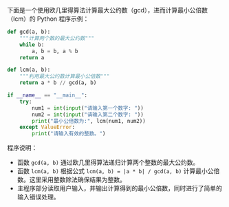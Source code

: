 下面是一个使用欧几里得算法计算最大公约数（gcd），进而计算最小公倍数（lcm）的 Python 程序示例：

```python
def gcd(a, b):
    """计算两个数的最大公约数"""
    while b:
        a, b = b, a % b
    return a

def lcm(a, b):
    """利用最大公约数计算最小公倍数"""
    return a * b // gcd(a, b)

if __name__ == "__main__":
    try:
        num1 = int(input("请输入第一个数字: "))
        num2 = int(input("请输入第二个数字: "))
        print("最小公倍数为:", lcm(num1, num2))
    except ValueError:
        print("请输入有效的整数。")
```

程序说明：

- 函数 `gcd(a, b)` 通过欧几里得算法递归计算两个整数的最大公约数。
- 函数 `lcm(a, b)` 根据公式 `lcm(a, b) = |a * b| / gcd(a, b)` 计算最小公倍数。这里采用整数除法确保结果为整数。
- 主程序部分读取用户输入，并输出计算得到的最小公倍数，同时进行了简单的输入错误处理。